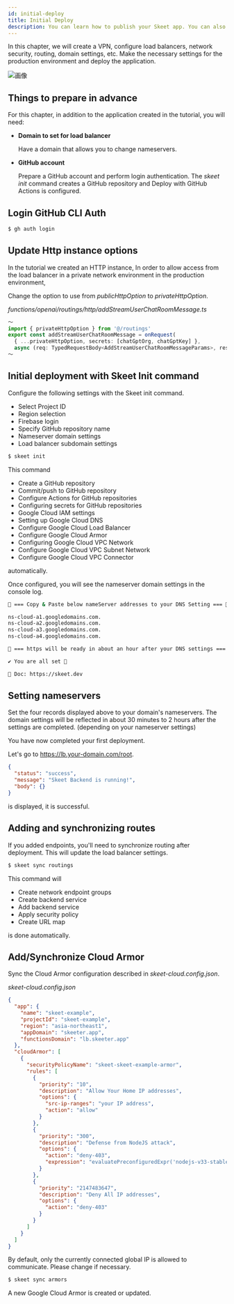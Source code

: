 ```yaml
---
id: initial-deploy
title: Initial Deploy
description: You can learn how to publish your Skeet app. You can also set deploy for each Commit with GitHub Actions with a single command.
---
```


In this chapter, we will create a VPN, configure load balancers, network security, routing, domain settings, etc.
Make the necessary settings for the production environment and deploy the application.

![画像](https://storage.googleapis.com/skeet-assets/animation/skeet-init-production.gif)

## Things to prepare in advance

For this chapter, in addition to the application created in the tutorial, you will need:

- **Domain to set for load balancer**

  Have a domain that allows you to change nameservers.

- **GitHub account**

  Prepare a GitHub account and perform login authentication.
  The _skeet init_ command creates a GitHub repository and
  Deploy with GitHub Actions is configured.

## Login GitHub CLI Auth

```bash
$ gh auth login
```

## Update Http instance options

In the tutorial we created an HTTP instance,
In order to allow access from the load balancer in a private network environment in the production environment,

Change the option to use from _publicHttpOption_ to _privateHttpOption_.

_functions/openai/routings/http/addStreamUserChatRoomMessage.ts_

```typescript
〜
import { privateHttpOption } from '@/routings'
export const addStreamUserChatRoomMessage = onRequest(
  { ...privateHttpOption, secrets: [chatGptOrg, chatGptKey] },
  async (req: TypedRequestBody<AddStreamUserChatRoomMessageParams>, res) => {
〜
```

## Initial deployment with Skeet Init command

Configure the following settings with the Skeet init command.

- Select Project ID
- Region selection
- Firebase login
- Specify GitHub repository name
- Nameserver domain settings
- Load balancer subdomain settings

```bash
$ skeet init
```

This command

- Create a GitHub repository
- Commit/push to GitHub repository
- Configure Actions for GitHub repositories
- Configuring secrets for GitHub repositories
- Google Cloud IAM settings
- Setting up Google Cloud DNS
- Configure Google Cloud Load Balancer
- Configure Google Cloud Armor
- Configuring Google Cloud VPC Network
- Configure Google Cloud VPC Subnet Network
- Configure Google Cloud VPC Connector

automatically.

Once configured, you will see the nameserver domain settings in the console log.

```bash
🚸 === Copy & Paste below nameServer addresses to your DNS Setting === 🚸

ns-cloud-a1.googledomains.com.
ns-cloud-a2.googledomains.com.
ns-cloud-a3.googledomains.com.
ns-cloud-a4.googledomains.com.

👷 === https will be ready in about an hour after your DNS settings === 👷

✔ You are all set 🎉

📗 Doc: https://skeet.dev
```

## Setting nameservers

Set the four records displayed above to your domain's nameservers.
The domain settings will be reflected in about 30 minutes to 2 hours after the settings are completed. (depending on your nameserver settings)

You have now completed your first deployment.

Let's go to https://lb.your-domain.com/root.

```json
{
  "status": "success",
  "message": "Skeet Backend is running!",
  "body": {}
}
```

is displayed, it is successful.

## Adding and synchronizing routes

If you added endpoints, you'll need to synchronize routing after deployment.
This will update the load balancer settings.

```bash
$ skeet sync routings
```

This command will

- Create network endpoint groups
- Create backend service
- Add backend service
- Apply security policy
- Create URL map

is done automatically.

## Add/Synchronize Cloud Armor

Sync the Cloud Armor configuration described in _skeet-cloud.config.json_.

_skeet-cloud.config.json_

```json
{
  "app": {
    "name": "skeet-example",
    "projectId": "skeet-example",
    "region": "asia-northeast1",
    "appDomain": "skeeter.app",
    "functionsDomain": "lb.skeeter.app"
  },
  "cloudArmor": [
    {
      "securityPolicyName": "skeet-skeet-example-armor",
      "rules": [
        {
          "priority": "10",
          "description": "Allow Your Home IP addresses",
          "options": {
            "src-ip-ranges": "your IP address",
            "action": "allow"
          }
        },
        {
          "priority": "300",
          "description": "Defense from NodeJS attack",
          "options": {
            "action": "deny-403",
            "expression": "evaluatePreconfiguredExpr('nodejs-v33-stable')"
          }
        },
        {
          "priority": "2147483647",
          "description": "Deny All IP addresses",
          "options": {
            "action": "deny-403"
          }
        }
      ]
    }
  ]
}
```

By default, only the currently connected global IP is allowed to communicate.
Please change if necessary.

```bash
$ skeet sync armors
```

A new Google Cloud Armor is created or updated.
